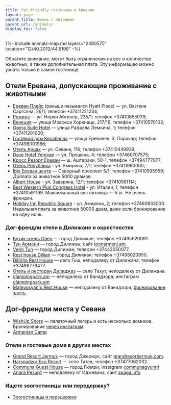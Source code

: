 ```yaml
---
title: Pet-friendly гостиницы в Армении
layout: page
parent_title: Жизнь с питомцем
parent_url: /animals/
display_toc: false
---
```


{%- include animals-map.md layers="2480575" location="12/40.2012/44.5199" -%}

Обратите внимание, могут быть ограничения на вес и количество животных, а также дополнительная плата. Эту информацию можно
узнать только в самой гостинице.

## Отели Еревана, допускающие проживание с животными

- [Ереван Плейс](https://yandex.ru/maps/org/yerevan_pleys/6494473678/) (раньше назывался Hyatt Place) — ул. Вазгена Саргсяна, 26/1; телефон +37411221234;
- [Режинэ](https://yandex.ru/maps/org/rezhine/28907706121/) — ул. Норки Айгинер, 235/1; телефон +37410655939;
- [Венеция](https://yandex.ru/maps/org/venetsiya/166723620307/) — улица Мовсеса Хоренаци, 217/19; телефон +37410570102;
- [Opera Suite Hotel](https://yandex.ru/maps/org/opera_suite_hotel/147894966895/) — улица Рафаэла Лемкина, 1; телефон +37411201000;
- [Гостевой дом Кесабелла](https://yandex.ru/maps/org/gostevoy_dom_kesabella/234786492198/) — улица Ереванян, 3, Паракар; телефон +37498001986;
- [Отель Арцах](https://yandex.ru/maps/org/otel_artsakh/223875545819/) — ул. Севана, 116; телефон +37410449939;
- [Dave Hotel Yerevan](https://yandex.ru/maps/org/dave_hotel_yerevan/198326053456/) — ул. Прошяна, 4; телефон +37460707575;
- [Кросс Резорт Ереван](https://yandex.ru/maps/org/kross_rezort_yerevan/1193096505/) — ш. Аштараки, 50-1; телефон +37494777077;
- [Отель Република](https://yandex.ru/maps/org/otel_republika_yerevan/141128342239/) - ул. Амиряна, 7/1; телефон +37411990000;
- [Ibis Ереван центр](https://yandex.ru/maps/org/ibis_yerevan_tsentr/1748657808/) — Северный проспект 5/1; телефон +37410595959; Доплата за животное 5000 драмов.
- [Albert House](https://yandex.ru/maps/org/albert_house/224294205229/) - ул. Заваряна, 12/1; телефон +37410561114;
- [Best Western Plus Congress Hotel](https://yandex.ru/maps/org/best_western_plus_congress_hotel/1078761583/) - ул. Италии, 1; телефон +37410591199. Максимальный вес питомца — 5 кг. Не очень френдли.
- [Holiday Inn Republic Square](https://yandex.ru/maps/org/holiday_inn_yerevan/19291316374/) - ул. Амиряна, 2; телефон +37460833000. Недельная плата за животное 50000 драм, даже если бронирование на одну ночь.

### Дог-френдли отели в Дилижане и окрестностях

- [Бутик-отель Овер](https://yandex.ru/maps/org/butik_otel_over/179643072999/) — город Дилижан; телефон +37495920091.
- [Тун Армени](https://yandex.ru/maps/org/tun_armeni/15945983303/) — город Дилижан; сайт [toonarmeni.am](https://www.toonarmeni.am).
- [Verin Tun](https://yandex.ru/maps/org/verin_tun/53711938211/) — город Дилижан; телефон +37443050077.
- [Rest house Dilijan](https://yandex.ru/maps/org/rest_house_dilijan/34777147882/) — город Дилижан; телефон +37498020950.
- [DiliVita Rest House](https://yandex.ru/maps/org/dilivita_rest_house/236966451280/) — село Гош, неподалеку от Дилижана; телефон +37498776477.
- [Отель и ресторан Дилиджаз](https://yandex.ru/maps/org/32685331959) — село Техут, неподалеку от Дилижана.
- [glampingpark.am](https://yandex.ru/maps/org/glamping_park/60923708256/) — неподалеку от Ванадзора; инстаграм [glampingpark.am](https://www.instagram.com/glampingpark.am/)
- [Matevosyan's Rest House](https://yandex.ru/maps/org/matevosyan_s_rest_house/194029366022/) — неподалеку от Ванадзора, [бронирование здесь](https://www.booking.com/hotel/am/matevosyan-s-rest-house.en-gb.html).

## Дог-френдли места у Севана

- [WishUp Shore](https://yandex.ru/maps/org/vishap_plyazh/5810108409/) — палаточный лагерь и есть несколько домиков. Бронирование [через инстаграм](https://instagram.com/wishupshore).
- [Armenian Camp](https://yandex.ru/maps/org/armenian_camp/134656821372/)

### Отели и гостевые дома в других местах

- [Grand Resort Jermuk](https://yandex.ru/maps/org/grand_resort_jermuk/202669564876/) — город Джермук, сайт [grandresortjermuk.com](https://www.grandresortjermuk.com/ru/).
- [Harsnadzor Eco Resort](https://yandex.ru/maps/org/harsnadzor_eco_resort/148323819074/) — село Татев; телефон +37477062032.
- [Communa Guest House](https://yandex.ru/maps/org/communa/224566142076/) — город Гюмри; instagram [communagyumri](https://www.instagram.com/communagyumri/)
- [Апага Резорт](https://yandex.ru/maps/org/apaga_rezort/74778723297/) — неподалеку от Иджевана, сайт [apaga.info](http://www.apaga.info/)

### Ищете зоогостиницы или передержку?

- [Зоогостиницы и передержки](services.md#zoohotel)
